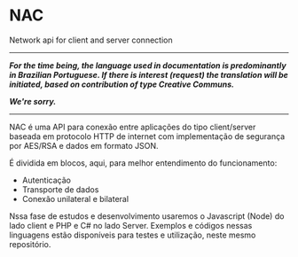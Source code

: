 # NAC
Network api for client and server connection

---

***For the time being, the language used in documentation is predominantly in Brazilian Portuguese. If there is interest (request) the translation will be initiated, based on contribution of type Creative Communs.***

***We're sorry.***

---

NAC é uma API para conexão entre aplicações do tipo client/server baseada em protocolo HTTP de internet com implementação de segurança por AES/RSA e dados em formato JSON.

É dividida em blocos, aqui, para melhor entendimento do funcionamento:

* Autenticação
* Transporte de dados
* Conexão unilateral e bilateral

Nssa fase de estudos e desenvolvimento usaremos o Javascript (Node) do lado client e PHP e C# no lado Server.
Exemplos e códigos nessas linguagens estão disponíveis para testes e utilização, neste mesmo repositório.
